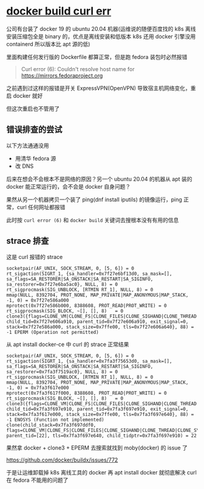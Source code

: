 # [docker build curl err](/2022/08/docker_build_curl_getaddrinfo_err.md)

公司有台装了 docker 19 的 ubuntu 20.04 机器(运维说的随便百度找的 k8s 离线安装压缩包全是 binary 的，优点是离线安装和低版本 k8s 还用 docker 引擎没用 containerd 所以版本比 apt 源的低)

里面构建任何发行版的 Dockerfile 都算正常，但是跑 fedora 装包时必然报错

> Curl error (6): Couldn't resolve host name for https://mirrors.fedoraproject.org

之前遇到过这样的报错是开关 ExpressVPN(OpenVPN) 导致宿主机网络变化，重启 docker 就好

但这次重启也不管用了

## 错误排查的尝试

以下方法通通没用

- 用清华 fedora 源
- 改 DNS

后来在想会不会根本不是网络的原因？另一个 ubuntu 20.04 的机器从 apt 装的 docker 能正常运行的，会不会是 docker 自身问题？

果然从另一个机器拷贝一个装了 ping(dnf install iputils) 的镜像运行，ping 正常，curl 任何网址都报错

此时按 `curl error (6)` 和 `docker build` 关键词去搜根本没有有用的信息

## strace 排查

这是 curl 报错的 strace

```
socketpair(AF_UNIX, SOCK_STREAM, 0, [5, 6]) = 0
rt_sigaction(SIGRT_1, {sa_handler=0x7f27e6bf13d0, sa_mask=[], sa_flags=SA_RESTORER|SA_ONSTACK|SA_RESTART|SA_SIGINFO, sa_restorer=0x7f27e6ba5ac0}, NULL, 8) = 0
rt_sigprocmask(SIG_UNBLOCK, [RTMIN RT_1], NULL, 8) = 0
mmap(NULL, 8392704, PROT_NONE, MAP_PRIVATE|MAP_ANONYMOUS|MAP_STACK, -1, 0) = 0x7f27e586a000
mprotect(0x7f27e586b000, 8388608, PROT_READ|PROT_WRITE) = 0
rt_sigprocmask(SIG_BLOCK, ~[], [], 8)   = 0
clone3({flags=CLONE_VM|CLONE_FS|CLONE_FILES|CLONE_SIGHAND|CLONE_THREAD|CLONE_SYSVSEM|CLONE_SETTLS|CLONE_PARENT_SETTID|CLONE_CHILD_CLEARTID, child_tid=0x7f27e606a910, parent_tid=0x7f27e606a910, exit_signal=0, stack=0x7f27e586a000, stack_size=0x7ffe00, tls=0x7f27e606a640}, 88) = -1 EPERM (Operation not permitted)
```

从 apt install docker-ce 中 curl 的 strace 正常结果

```
socketpair(AF_UNIX, SOCK_STREAM, 0, [5, 6]) = 0
rt_sigaction(SIGRT_1, {sa_handler=0x7fa3f75653d0, sa_mask=[], sa_flags=SA_RESTORER|SA_ONSTACK|SA_RESTART|SA_SIGINFO, sa_restorer=0x7fa3f7519ac0}, NULL, 8) = 0
rt_sigprocmask(SIG_UNBLOCK, [RTMIN RT_1], NULL, 8) = 0
mmap(NULL, 8392704, PROT_NONE, MAP_PRIVATE|MAP_ANONYMOUS|MAP_STACK, -1, 0) = 0x7fa3f617e000
mprotect(0x7fa3f617f000, 8388608, PROT_READ|PROT_WRITE) = 0
rt_sigprocmask(SIG_BLOCK, ~[], [], 8)   = 0
clone3({flags=CLONE_VM|CLONE_FS|CLONE_FILES|CLONE_SIGHAND|CLONE_THREAD|CLONE_SYSVSEM|CLONE_SETTLS|CLONE_PARENT_SETTID|CLONE_CHILD_CLEARTID, child_tid=0x7fa3f697e910, parent_tid=0x7fa3f697e910, exit_signal=0, stack=0x7fa3f617e000, stack_size=0x7ffe00, tls=0x7fa3f697e640}, 88) = -1 ENOSYS (Function not implemented)
clone(child_stack=0x7fa3f697ddf0, flags=CLONE_VM|CLONE_FS|CLONE_FILES|CLONE_SIGHAND|CLONE_THREAD|CLONE_SYSVSEM|CLONE_SETTLS|CLONE_PARENT_SETTID|CLONE_CHILD_CLEARTID, parent_tid=[22], tls=0x7fa3f697e640, child_tidptr=0x7fa3f697e910) = 22
```

果然拿 docker + clone3 + EPERM 去搜索就找到 moby(docker) 的 issue 了

<https://github.com/docker/buildx/issues/772>

于是让运维卸载掉 k8s 离线工具的 docker 再 apt install docker 就彻底解决 curl 在 fedora 不能用的问题了
